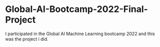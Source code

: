 # Global-AI-Bootcamp-2022-Final-Project

I participated in the Global AI Machine Learning bootcamp 2022 and this was the project i did.
